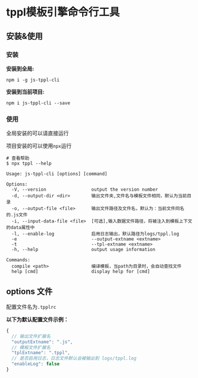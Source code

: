 # tppl模板引擎命令行工具

## 安装&使用

### 安装

**安装到全局:**

```shell
npm i -g js-tppl-cli

```

**安装到当前项目:**

```shell
npm i js-tppl-cli --save

```

### 使用

全局安装的可以请直接运行

项目安装的可以使用`npx`运行

```shell
# 查看帮助
$ npx tppl --help

Usage: js-tppl-cli [options] [command]

Options:
  -V, --version                 output the version number
  -d, --output-dir <dir>        输出文件夹,文件名与模板文件相同，默认为当前目录
  -o, --output-file <file>      输出文件路径及文件名，默认为：当前文件同名的.js文件
  -i, --input-data-file <file>  [可选],输入数据文件路径，将被注入到模板上下文的data属性中
  -l, --enable-log              启用日志输出，默认路径为logs/tppl.log
  -e                            --output-extname <extname>
  -t                            --tpl-extname <extname>
  -h, --help                    output usage information

Commands:
  compile <path>                编译模板，当path为目录时，会自动查找文件
  help [cmd]                    display help for [cmd]

```

## options 文件

配置文件名为`.tpplrc`

**以下为默认配置文件示例：**

```js
{
  // 输出文件扩展名
  "outputExtname": ".js",
  // 模板文件扩展名
  "tplExtname": ".tppl",
  // 是否启用日志，日志文件默认会被输出到 logs/tppl.log
  "enableLog": false
}
```

